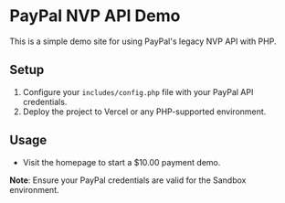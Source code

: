# PayPal NVP API Demo

This is a simple demo site for using PayPal's legacy NVP API with PHP.

## Setup
1. Configure your `includes/config.php` file with your PayPal API credentials.
2. Deploy the project to Vercel or any PHP-supported environment.

## Usage
- Visit the homepage to start a $10.00 payment demo.

**Note**: Ensure your PayPal credentials are valid for the Sandbox environment.
